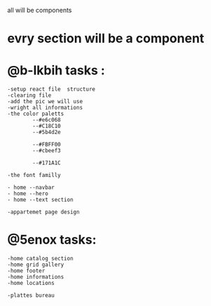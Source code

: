 all will be components 
# evry section will be a component
# @b-lkbih tasks :
    -setup react file  structure
    -clearing file
    -add the pic we will use 
    -wright all informations
    -the color paletts
            --#e6c068
            --#C18C10
            --#5b4d2e

            --#FBFF00
            --#cbeef3

            --#171A1C

    -the font familly

    - home --navbar
    - home --hero 
    - home --text section

    -appartemet page design
# @5enox tasks:
    -home catalog section
    -home grid gallery
    -home footer
    -home informations
    -home locations

    -plattes bureau

